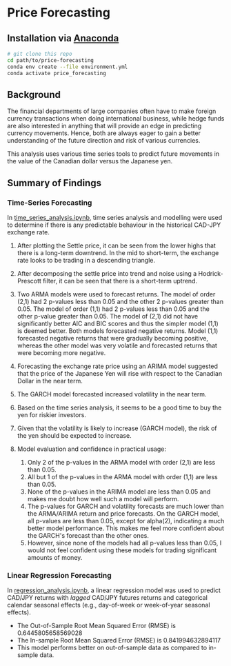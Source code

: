 # Price Forecasting

## Installation via [Anaconda](https://www.anaconda.com/products/individual)
```bash
# git clone this repo
cd path/to/price-forecasting
conda env create --file environment.yml
conda activate price_forecasting
```

## Background
The financial departments of large companies often have to make foreign currency transactions when doing international business, while hedge funds are also interested in anything that will provide an edge in predicting currency movements. Hence, both are always eager to gain a better understanding of the future direction and risk of various currencies. 

This analysis uses various time series tools to predict future movements in the value of the Canadian dollar versus the Japanese yen.

## Summary of Findings

### Time-Series Forecasting

In [time_series_analysis.ipynb](src/time_series_analysis.ipynb), time series analysis and modelling were used to determine if there is any predictable behaviour in the historical CAD-JPY exchange rate.

1. After plotting the Settle price, it can be seen from the lower highs that there is a long-term downtrend. In the mid to short-term, the exchange rate looks to be trading in a descending triangle.

2. After decomposing the settle price into trend and noise using a Hodrick-Prescott filter, it can be seen that there is a short-term uptrend.

3. Two ARMA models were used to forecast returns. The model of order (2,1) had 2 p-values less than 0.05 and the other 2 p-values greater than 0.05. The model of order (1,1) had 2 p-values less than 0.05 and the other p-value greater than 0.05. The model of (2,1) did not have significantly better AIC and BIC scores and thus the simpler model (1,1) is deemed better. Both models forecasted negative returns. Model (1,1) forecasted negative returns that were gradually becoming positive, whereas the other model was very volatile and forecasted returns that were becoming more negative.

4. Forecasting the exchange rate price using an ARIMA model suggested that the price of the Japanese Yen will rise with respect to the Canadian Dollar in the near term.

5. The GARCH model forecasted increased volatility in the near term.

6. Based on the time series analysis, it seems to be a good time to buy the yen for riskier investors.
7. Given that the volatility is likely to increase (GARCH model), the risk of the yen should be expected to increase.
8. Model evaluation and confidence in practical usage:
   1. Only 2 of the p-values in the ARMA model with order (2,1) are less than 0.05.
   2. All but 1 of the p-values in the ARMA model with order (1,1) are less than 0.05.
   3. None of the p-values in the ARIMA model are less than 0.05 and makes me doubt how well such a model will perform.
   4. The p-values for GARCH and volatility forecasts are much lower than the ARMA/ARIMA return and price forecasts. On the GARCH model, all p-values are less than 0.05, except for alpha(2), indicating a much better model performance. This makes me feel more confident about the GARCH's forecast than the other ones.
   5. However, since none of the models had all p-values less than 0.05, I would not feel confident using these models for trading significant amounts of money.

### Linear Regression Forecasting

In [regression_analysis.ipynb](src/regression_analysis.ipynb), a linear regression model was used to predict CAD/JPY returns with *lagged* CAD/JPY futures returns and categorical calendar seasonal effects (e.g., day-of-week or week-of-year seasonal effects).

- The Out-of-Sample Root Mean Squared Error (RMSE) is 0.6445805658569028
- The In-sample Root Mean Squared Error (RMSE) is 0.841994632894117
- This model performs better on out-of-sample data as compared to in-sample data.
